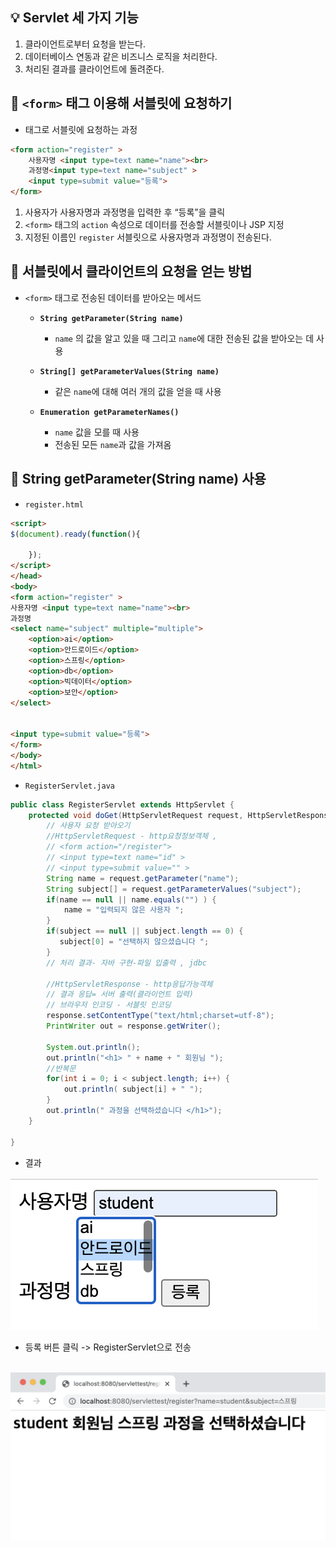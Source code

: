 ## :bulb: Servlet 세 가지 기능

1. 클라이언트로부터 요청을 받는다.
2. 데이터베이스 연동과 같은 비즈니스 로직을 처리한다.
3. 처리된 결과를 클라이언트에 돌려준다.



## :mag_right: `<form>` 태그 이용해 서블릿에 요청하기

- <form> 태그로 서블릿에 요청하는 과정

```html
<form action="register" >
	사용자명 <input type=text name="name"><br>
	과정명<input type=text name="subject" >
	<input type=submit value="등록">
</form>
```

1. 사용자가 사용자명과 과정명을 입력한 후  “등록”을 클릭
2. `<form>` 태그의 `action` 속성으로 데이터를 전송할 서블릿이나 JSP 지정
3. 지정된 이름인 `register` 서블릿으로 사용자명과 과정명이 전송된다.



## :mag_right: 서블릿에서 클라이언트의 요청을 얻는 방법

- `<form>` 태그로 전송된 데이터를 받아오는 메서드

  - **`String getParameter(String name)`**
    - `name` 의 값을 알고 있을 때 그리고 `name`에 대한 전송된 값을 받아오는 데 사용

  - **`String[] getParameterValues(String name)`**
    - 같은 `name`에 대해 여러 개의 값을 얻을 때 사용

  - **`Enumeration getParameterNames()`**
    - `name` 값을 모를 때 사용
    - 전송된 모든 `name`과 값을 가져옴

## :mag_right: String getParameter(String name) 사용

- `register.html`

```html
<script>
$(document).ready(function(){
	
	});
</script>
</head>
<body>
<form action="register" >
사용자명 <input type=text name="name"><br>
과정명
<select name="subject" multiple="multiple">
	<option>ai</option>
	<option>안드로이드</option>
	<option>스프링</option>
	<option>db</option>
	<option>빅데이터</option>	
	<option>보안</option>
</select>


<input type=submit value="등록">
</form>
</body>
</html>
```

- `RegisterServlet.java`

```java
public class RegisterServlet extends HttpServlet {
	protected void doGet(HttpServletRequest request, HttpServletResponse response) throws ServletException, IOException {
		// 사용자 요청 받아오기
		//HttpServletRequest - http요청정보객체 , 
		// <form action="/register">
		// <input type=text name="id" >
		// <input type=submit value="" >
		String name = request.getParameter("name");
		String subject[] = request.getParameterValues("subject");
		if(name == null || name.equals("") ) { 
			name = "입력되지 않은 사용자 "; 
		}
		if(subject == null || subject.length == 0) { 
		   subject[0] = "선택하지 않으셨습니다 "; 
		}
		// 처리 결과- 자바 구현-파일 입출력 , jdbc 
		
		//HttpServletResponse - http응답가능객체
		// 결과 응답= 서버 출력(클라이언트 입력)
		// 브라우저 인코딩 - 서블릿 인코딩
		response.setContentType("text/html;charset=utf-8");
		PrintWriter out = response.getWriter();
		
		System.out.println();
		out.println("<h1> " + name + " 회원님 ");
		//반복문
		for(int i = 0; i < subject.length; i++) {
			out.println( subject[i] + " ");
		}
		out.println(" 과정을 선택하셨습니다 </h1>"); 
	}

}
```

- 결과 

![스크린샷 2022-08-04 오후 11.58.47](https://github.com/jisuMin/.md/blob/master/03_JAVA_Web/Images/register_html.png)

- 등록 버튼 클릭 -> RegisterServlet으로 전송

​	![스크린샷 2022-08-05 오전 12.00.47](https://github.com/jisuMin/.md/blob/master/03_JAVA_Web/Images/register_sv.png)